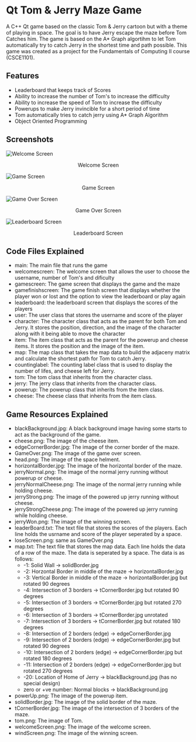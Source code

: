 # Qt Tom & Jerry Maze Game
A C++ Qt game based on the classic Tom & Jerry cartoon but with a theme of playing in space. The goal is to have Jerry escape the maze before Tom Catches him. The game is based on the A* Graph algortihm to let Tom automatically try to catch Jerry in the shortest time and path possible. This game was created as a project for the  Fundamentals of Computing II course (CSCE1101).

## Features
- Leaderboard that keeps track of Scores
- Ability to increase the number of Tom's to increase the difficulty
- Ability to increase the speed of Tom to increase the difficulty
- Powerups to make Jerry invincible for a short period of time
- Tom automatically tries to catch jerry using A* Graph Algorithm
- Object Oriented Programming

## Screenshots
![Welcome Screen](Screenshots/WelcomeScreen.png)
<p align="center">Welcome Screen</p>

![Game Screen](Screenshots/GameScreen.png)
<p align="center">Game Screen</p>

![Game Over Screen](Screenshots/LostScreen.png)
<p align="center">Game Over Screen</p>

![Leaderboard Screen](Screenshots/LeaderBoard.png)
<p align="center">Leaderboard Screen</p>

## Code Files Explained
- main: The main file that runs the game
- welcomescreen: The welcome screen that allows the user to choose the username, number of Tom's and dificulty
- gamescreen: The game screen that displays the game and the maze
- gamefinishscreen: The game finish screen that displays whether the player won or lost and the option to view the leaderboard or play again
- leaderboard: the leaderboard screen that displays the scores of the players
- user: The user class that stores the username and score of the player
- character: The character class that acts as the parent for both Tom and Jerry. It stores the position, direction, and the image of the character along with it being able to move the character
- item: The item class that acts as the parent for the powerup and cheese items. It stores the position and the image of the item.
- map: The map class that takes the map data to build the adjaceny matrix and calculate the shortest path for Tom to catch Jerry.
- countinglabel: The counting label class that is used to display the number of lifes, and cheese left for Jerry.
- tom: The tom class that inherits from the character class.
- jerry: The jerry class that inherits from the character class.
- powerup: The powerup class that inherits from the item class.
- cheese: The cheese class that inherits from the item class.

## Game Resources Explained
- blackBackground.jpg: A black background image having some starts to act as the background of the game.
- cheese.png: The image of the cheese item.
- edgeCornerBorder.jpg: The image of the corner border of the maze.
- GameOver.png: The image of the game over screen.
- head.png: The image of the space helment.
- horizontalBorder.jpg: The image of the horizontal border of the maze.
- jerryNormal.png: The image of the normal jerry running without powerup or cheese.
- jerryNormalCheese.png: The image of the normal jerry running while holding cheese.
- jerryStrong.png: The image of the powered up jerry running without cheese.
- jerryStrongCheese.png: The image of the powered up jerry running while holding cheese.
- jerryWon.png: The image of the winning screen.
- leaderBoard.txt: The text file that stores the scores of the players. Each line holds the usrname and score of the player seperated by a space.
- loseScreen.png: same as GameOver.png
- map.txt: The text file that stores the map data. Each line holds the data of a row of the maze. The data is seperated by a space. The data is as follows:
  - -1: Solid Wall -> solidBorder.jpg
  - -2: Horzontal Border in middle of the maze -> horizontalBorder.jpg
  - -3: Vertical Border in middle of the maze -> horizontalBorder.jpg but rotated 90 degrees
  - -4: Intersection of 3 borders -> tCornerBorder.jpg but rotated 90 degrees
  - -5: Intersection of 3 borders -> tCornerBorder.jpg but rotated 270 degrees
  - -6: Intersection of 3 borders -> tCornerBorder.jpg unrotated
  - -7: Intersection of 3 borders -> tCornerBorder.jpg but rotated 180 degrees
  - -8: Intersection of 2 borders (edge) -> edgeCornerBorder.jpg
  - -9: Intersection of 2 borders (edge) -> edgeCornerBorder.jpg but rotated 90 degrees
  - -10: Intersection of 2 borders (edge) -> edgeCornerBorder.jpg but rotated 180 degrees
  - -11: Intersection of 2 borders (edge) -> edgeCornerBorder.jpg but rotated 270 degrees
  - -20: Location of Home of Jerry -> blackBackground.jpg (has no special design)
  - zero or +ve number: Normal blocks -> blackBackground.jpg
- powerUp.png: The image of the powerup item.
- solidBorder.jpg: The image of the solid border of the maze.
- tCornerBorder.jpg: The image of the intersection of 3 borders of the maze.
- tom.png: The image of Tom.
- welcomeScreen.png: The image of the welcome screen.
- windScreen.png: The image of the winning screen.
